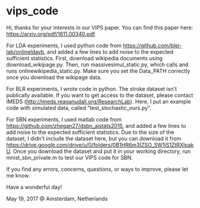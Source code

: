 # vips_code

Hi, thanks for your interests in our VIPS paper. You can find this paper here: https://arxiv.org/pdf/1611.00340.pdf

For LDA experiments, I used python code from https://github.com/blei-lab/onlineldavb, and added a few lines to add noise to the expected sufficient statistics.
First, download wikipedia documents using download_wikipage.py. Then, run massivesimul_static.py, which calls and runs onlinewikipedia_static.py. Make sure you set the Data_PATH correctly once you download the wikipage data.  

For BLR experiments, I wrote code in python. The stroke dataset isn't publically available. If you want to get access to the dataset, please contact IMEDS (http://imeds.reaganudall.org/ResearchLab). Here, I put an example code with simulated data, called "test_stochastic_ours.py". 

For SBN experiments, I used matlab code from https://github.com/zhegan27/dsbn_aistats2015, and added a few lines to add noise to the expected sufficient statistics. Due to the size of the dataset, I didn't include the dataset here, but you can download it from https://drive.google.com/drive/u/0/folders/0B1HR6m3IZSO_SW1jS1ZtRXlpakU.
Once you download the dataset and put it in your working directory, run mnist_sbn_private.m to test our VIPS code for SBN. 

If you find any errors, concerns, questions, or ways to improve, please let me know.

Have a wonderful day!

May 19, 2017 @ Amsterdam, Netherlands

